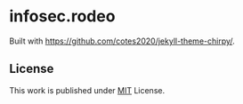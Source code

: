# infosec.rodeo

Built with https://github.com/cotes2020/jekyll-theme-chirpy/.

## License

This work is published under [MIT](https://github.com/cotes2020/jekyll-theme-chirpy/blob/master/LICENSE) License.
